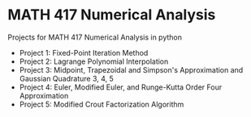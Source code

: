 # MATH 417 Numerical Analysis
Projects for MATH 417 Numerical Analysis in python

* Project 1: Fixed-Point Iteration Method
* Project 2: Lagrange Polynomial Interpolation
* Project 3: Midpoint, Trapezoidal and Simpson's Approximation and Gaussian Quadrature 3, 4, 5
* Project 4: Euler, Modified Euler, and Runge-Kutta Order Four Approximation
* Project 5: Modified Crout Factorization Algorithm
